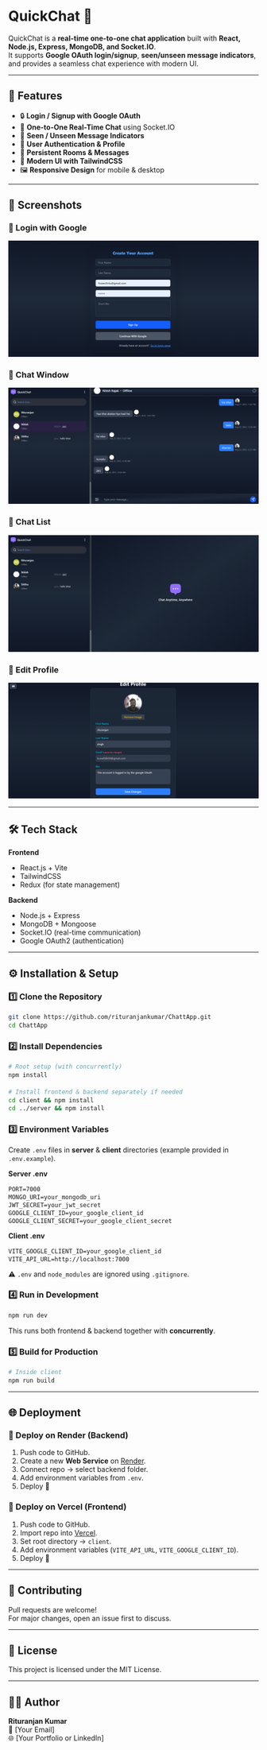 # QuickChat 💬

QuickChat is a **real-time one-to-one chat application** built with **React, Node.js, Express, MongoDB, and Socket.IO**.  
It supports **Google OAuth login/signup**, **seen/unseen message indicators**, and provides a seamless chat experience with modern UI.

---

## 🚀 Features

- 🔒 **Login / Signup with Google OAuth**
- 💬 **One-to-One Real-Time Chat** using Socket.IO
- 👀 **Seen / Unseen Message Indicators**
- 👤 **User Authentication & Profile**
- 📡 **Persistent Rooms & Messages**
- 🎨 **Modern UI with TailwindCSS**
- 🖼 **Responsive Design** for mobile & desktop

---

## 📸 Screenshots

### 🔐 Login with Google  
![Login](./screenshots/login.png)

### 💬 Chat Window  
![Chat Window](./screenshots/chat-window.png)

### 📑 Chat List  
![Chat List](./screenshots/chat-list.png)

### 📝 Edit Profile  
![Edit Profile](./screenshots/edit-profile.png)

---

## 🛠 Tech Stack

**Frontend**  
- React.js + Vite  
- TailwindCSS  
- Redux (for state management)  

**Backend**  
- Node.js + Express  
- MongoDB + Mongoose  
- Socket.IO (real-time communication)  
- Google OAuth2 (authentication)  

---

## ⚙️ Installation & Setup

### 1️⃣ Clone the Repository
```bash
git clone https://github.com/rituranjankumar/ChattApp.git
cd ChattApp
```

### 2️⃣ Install Dependencies
```bash
# Root setup (with concurrently)
npm install

# Install frontend & backend separately if needed
cd client && npm install
cd ../server && npm install
```

### 3️⃣ Environment Variables
Create `.env` files in **server** & **client** directories (example provided in `.env.example`).

**Server .env**
```
PORT=7000
MONGO_URI=your_mongodb_uri
JWT_SECRET=your_jwt_secret
GOOGLE_CLIENT_ID=your_google_client_id
GOOGLE_CLIENT_SECRET=your_google_client_secret
```

**Client .env**
```
VITE_GOOGLE_CLIENT_ID=your_google_client_id
VITE_API_URL=http://localhost:7000
```

⚠️ `.env` and `node_modules` are ignored using `.gitignore`.  

### 4️⃣ Run in Development
```bash
npm run dev
```

This runs both frontend & backend together with **concurrently**.

### 5️⃣ Build for Production
```bash
# Inside client
npm run build
```

---

## 🌐 Deployment

### 🚀 Deploy on **Render** (Backend)
1. Push code to GitHub.
2. Create a new **Web Service** on [Render](https://render.com).
3. Connect repo → select backend folder.
4. Add environment variables from `.env`.
5. Deploy 🎉

### 🚀 Deploy on **Vercel** (Frontend)
1. Push code to GitHub.
2. Import repo into [Vercel](https://vercel.com).
3. Set root directory → `client`.
4. Add environment variables (`VITE_API_URL`, `VITE_GOOGLE_CLIENT_ID`).
5. Deploy 🎉

---

## 🤝 Contributing
Pull requests are welcome!  
For major changes, open an issue first to discuss.  

---

## 📜 License
This project is licensed under the MIT License.

---

## 👨‍💻 Author
**Rituranjan Kumar**  
📧 [Your Email]  
🌐 [Your Portfolio or LinkedIn]  
